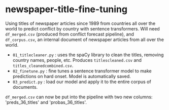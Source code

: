 # newspaper-title-fine-tuning
Using titles of newspaper articles since 1989 from countries all over the world to predict conflict by country with sentence transformers.
Will need `df_merged.csv` (produced from conflict forecast pipeline), and `df_corpus.csv`, an internal document of newspaper articles from all over the world.
 
 * `01_titlecleaner.py` : uses the spaCy library to clean the titles, removing country names, people, etc. Produces `titlescleaned.csv` and `titles_cleanedcombined.csv`.
 * `02_finetune.py` : fine tunes a sentence transformer model to make predictions on hard onset. Model is automatically saved.
 * `03_predict.py` : load our model and apply it to the entire corpus of documents.

`df_merged.csv` can now be put into the pipeline with two new columns: 'preds_36_titles' and 'probas_36_titles'.
